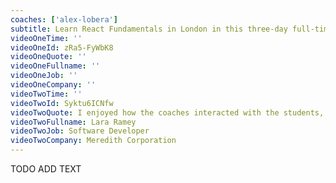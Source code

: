 ```yaml
---
coaches: ['alex-lobera']
subtitle: Learn React Fundamentals in London in this three-day full-time training with expert coaches
videoOneTime: ''
videoOneId: zRa5-FyWbK8
videoOneQuote: ''
videoOneFullname: ''
videoOneJob: ''
videoOneCompany: ''
videoTwoTime: ''
videoTwoId: Syktu6ICNfw
videoTwoQuote: I enjoyed how the coaches interacted with the students, and specifically me. I was the only female in the group but I felt part of the group
videoTwoFullname: Lara Ramey
videoTwoJob: Software Developer
videoTwoCompany: Meredith Corporation
---
```


TODO ADD TEXT
